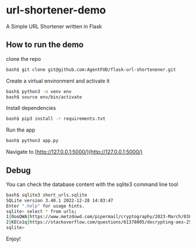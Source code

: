 # url-shortener-demo
A Simple URL Shortener written in Flask

## How to run the demo ##

clone the repo

```bash
bash$ git clone git@github.com:AgentFUD/flask-url-shortenener.git
```

Create a virtual environment and activate it
```bash
bash$ python3 -m venv env
bash$ source env/bin/activate
```

Install dependencies
```bash
bash$ pip3 install -r requirements.txt
```

Run the app
```bash
bash$ python3 app.py
```

Navigate to [http://127.0.0.1:5000/](http://127.0.0.1:5000/)

## Debug ##
You can check the database content with the sqlite3 command line tool

```bash
bash$ sqlite3 short_urls.sqlite 
SQLite version 3.40.1 2022-12-28 14:03:47
Enter ".help" for usage hints.
sqlite> select * from urls;
1|OooQWA|https://www.metzdowd.com/pipermail/cryptography/2023-March/038128.html
2|KECo1q|https://stackoverflow.com/questions/61378005/decrypting-aes-256-cbc-cipher-with-a-passcode-built-using-pbkdf2-in-python
sqlite> 
```
Enjoy!